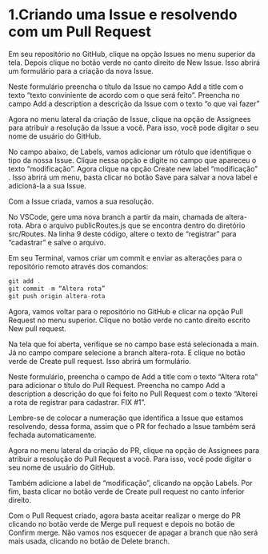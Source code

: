 # 1.Criando uma Issue e resolvendo com um Pull Request

Em seu repositório no GitHub, clique na opção Issues no menu superior da tela. Depois clique no botão verde no canto direito de New Issue. Isso abrirá um formulário para a criação da nova Issue.

Neste formulário preencha o título da Issue no campo Add a title com o texto “texto conviniente de acordo com o que será feito”. Preencha no campo Add a description a descrição da Issue com o texto “o que vai fazer”

Agora no menu lateral da criação de Issue, clique na opção de Assignees para atribuir a resolução da Issue a você. Para isso, você pode digitar o seu nome de usuário do GitHub.

No campo abaixo, de Labels, vamos adicionar um rótulo que identifique o tipo da nossa Issue. Clique nessa opção e digite no campo que apareceu o texto “modificação”. Agora clique na opção Create new label “modificação” . Isso abrirá um menu, basta clicar no botão Save para salvar a nova label e adicioná-la a sua Issue.

Com a Issue criada, vamos a sua resolução.

No VSCode, gere uma nova branch a partir da main, chamada de altera-rota. Abra o arquivo publicRoutes.js que se encontra dentro do diretório src/Routes. Na linha 9 deste código, altere o texto de “registrar” para “cadastrar” e salve o arquivo.

Em seu Terminal, vamos criar um commit e enviar as alterações para o repositório remoto através dos comandos:

```js
git add .
git commit -m “Altera rota”
git push origin altera-rota
```

Agora, vamos voltar para o repositório no GitHub e clicar na opção Pull Request no menu superior. Clique no botão verde no canto direito escrito New pull request.

Na tela que foi aberta, verifique se no campo base está selecionada a main. Já no campo compare selecione a branch altera-rota. E clique no botão verde de Create pull request. Isso abrirá um formulário.

Neste formulário, preencha o campo de Add a title com o texto “Altera rota” para adicionar o título do Pull Request. Preencha no campo Add a description a descrição do que foi feito no Pull Request com o texto “Alterei a rota de registrar para cadastrar. FIX #1”.

Lembre-se de colocar a numeração que identifica a Issue que estamos resolvendo, dessa forma, assim que o PR for fechado a Issue também será fechada automaticamente.

Agora no menu lateral da criação do PR, clique na opção de Assignees para atribuir a resolução do Pull Request a você. Para isso, você pode digitar o seu nome de usuário do GitHub.

Também adicione a label de “modificação”, clicando na opção Labels. Por fim, basta clicar no botão verde de Create pull request no canto inferior direito.

Com o Pull Request criado, agora basta aceitar realizar o merge do PR clicando no botão verde de Merge pull request e depois no botão de Confirm merge. Não vamos nos esquecer de apagar a branch que não será mais usada, clicando no botão de Delete branch.